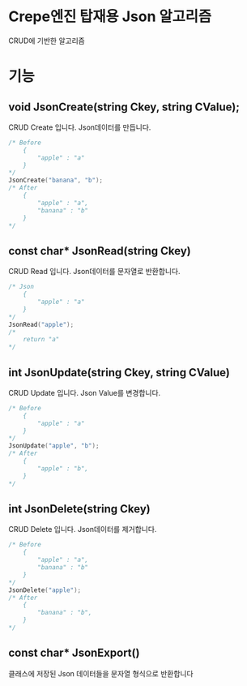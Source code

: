# Crepe엔진 탑재용 Json 알고리즘
CRUD에 기반한 알고리즘

# 기능
## void JsonCreate(string Ckey, string CValue);
CRUD Create 입니다. Json데이터를 만듭니다.
``` c++
/* Before
	{
		"apple" : "a"
	}
*/
JsonCreate("banana", "b");
/* After
	{
		"apple" : "a",
		"banana" : "b"
	}
*/
```
## const char* JsonRead(string Ckey)
CRUD Read 입니다. Json데이터를 문자열로 반환합니다.
``` c++
/* Json
	{
		"apple" : "a"
	}
*/
JsonRead("apple");
/*
	return "a"
*/

```
## int JsonUpdate(string Ckey, string CValue)
CRUD Update 입니다. Json Value를 변경합니다.
``` c++
/* Before
	{
		"apple" : "a"
	}
*/
JsonUpdate("apple", "b");
/* After
	{
		"apple" : "b",
	}
*/
```
## int JsonDelete(string Ckey)
CRUD Delete 입니다. Json데이터를 제거합니다.
``` c++
/* Before
	{
		"apple" : "a",
		"banana" : "b"
	}
*/
JsonDelete("apple");
/* After
	{
		"banana" : "b",
	}
*/
```
## const char* JsonExport()
클래스에 저장된 Json 데이터들을 문자열 형식으로 반환합니다